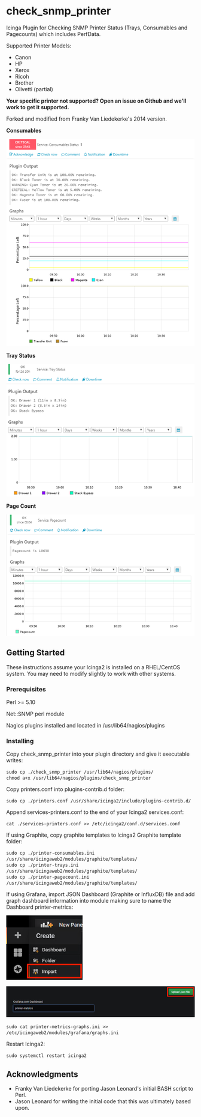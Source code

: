 # check_snmp_printer
Icinga Plugin for Checking SNMP Printer Status (Trays, Consumables and Pagecounts) which includes PerfData.

Supported Printer Models:

* Canon
* HP
* Xerox
* Ricoh
* Brother
* Olivetti (partial)

__Your specific printer not supported?  Open an issue on Github and we'll work to get it supported.__

Forked and modified from Franky Van Liedekerke's 2014 version.

**Consumables**

![](img/ConsumableCriticalGraph.png)

**Tray Status**

![](img/TrayStatusGraph.png)

**Page Count**

![](img/PagecountGraph.png)

## Getting Started

These instructions assume your Icinga2 is installed on a RHEL/CentOS system.  You may need to modify slightly to work with other systems.

### Prerequisites

Perl >= 5.10

Net::SNMP perl module

Nagios plugins installed and located in /usr/lib64/nagios/plugins


### Installing

Copy check_snmp_printer into your plugin directory and give it executable writes:

```
sudo cp ./check_snmp_printer /usr/lib64/nagios/plugins/
chmod a+x /usr/lib64/nagios/plugins/check_snmp_printer
```

Copy printers.conf into plugins-contrib.d folder:

```
sudo cp ./printers.conf /usr/share/icinga2/include/plugins-contrib.d/
```
Append services-printers.conf to the end of your Icinga2 services.conf:

```
cat ./services-printers.conf >> /etc/icinga2/conf.d/services.conf
```

If using Graphite, copy graphite templates to Icinga2 Graphite template folder:

```
sudo cp ./printer-consumables.ini /usr/share/icingaweb2/modules/graphite/templates/
sudo cp ./printer-trays.ini /usr/share/icingaweb2/modules/graphite/templates/
sudo cp ./printer-pagecount.ini /usr/share/icingaweb2/modules/graphite/templates/
```

If using Grafana, import JSON Dashboard (Graphite or InfluxDB) file and add graph dashboard information into module making sure to name the Dashboard printer-metrics:

![](img/GrafanaDashboardImport.png)

![](img/GrafanaLoadJSON.png)

```
sudo cat printer-metrics-graphs.ini >> /etc/icingaweb2/modules/grafana/graphs.ini
```

Restart Icinga2:

```
sudo systemctl restart icinga2
```

## Acknowledgments

* Franky Van Liedekerke for porting Jason Leonard's initial BASH script to Perl.
* Jason Leonard for writing the initial code that this was ultimately based upon.
